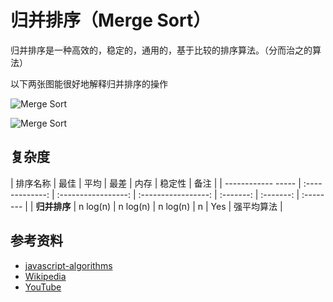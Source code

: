 # 归并排序（Merge Sort）

归并排序是一种高效的，稳定的，通用的，基于比较的排序算法。（分而治之的算法）

以下两张图能很好地解释归并排序的操作

![Merge Sort](https://upload.wikimedia.org/wikipedia/commons/c/cc/Merge-sort-example-300px.gif)

![Merge Sort](https://upload.wikimedia.org/wikipedia/commons/e/e6/Merge_sort_algorithm_diagram.svg)

## 复杂度

| 排序名称            | 最佳            | 平均                 | 最差                 | 内存       | 稳定性     | 备注      |
| ------------ ----- | :-------------: | :-----------------: | :-----------------: | :-------: | :-------: | :-------- |
| **归并排序**        | n&nbsp;log(n)   | n&nbsp;log(n)       | n&nbsp;log(n)       | n         | Yes       | 强平均算法   |

## 参考资料

- [javascript-algorithms](https://github.com/trekhleb/javascript-algorithms/tree/master/src/algorithms/sorting/merge-sort)
- [Wikipedia](https://en.wikipedia.org/wiki/Merge_sort)
- [YouTube](https://www.youtube.com/watch?v=KF2j-9iSf4Q&index=27&list=PLLXdhg_r2hKA7DPDsunoDZ-Z769jWn4R8)
